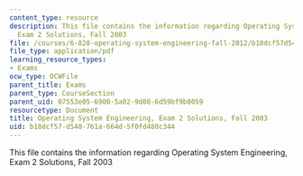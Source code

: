 ```yaml
---
content_type: resource
description: This file contains the information regarding Operating System Engineering,
  Exam 2 Solutions, Fall 2003
file: /courses/6-828-operating-system-engineering-fall-2012/b18dcf57d540761a664d5f0fd480c344_MIT6_828F12_q03_2_sol.pdf
file_type: application/pdf
learning_resource_types:
- Exams
ocw_type: OCWFile
parent_title: Exams
parent_type: CourseSection
parent_uid: 07553e05-6900-5a02-9d08-6d59bf9b8059
resourcetype: Document
title: Operating System Engineering, Exam 2 Solutions, Fall 2003
uid: b18dcf57-d540-761a-664d-5f0fd480c344
---
```

This file contains the information regarding Operating System Engineering, Exam 2 Solutions, Fall 2003

